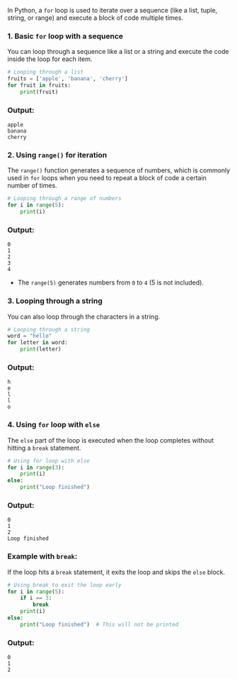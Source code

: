 In Python, a `for` loop is used to iterate over a sequence (like a list, tuple, string, or range) and execute a block of code multiple times.

### 1. **Basic `for` loop** with a sequence
You can loop through a sequence like a list or a string and execute the code inside the loop for each item.

```python
# Looping through a list
fruits = ['apple', 'banana', 'cherry']
for fruit in fruits:
    print(fruit)
```

### Output:
```
apple
banana
cherry
```

### 2. **Using `range()` for iteration**
The `range()` function generates a sequence of numbers, which is commonly used in `for` loops when you need to repeat a block of code a certain number of times.

```python
# Looping through a range of numbers
for i in range(5):
    print(i)
```

### Output:
```
0
1
2
3
4
```

- The `range(5)` generates numbers from `0` to `4` (5 is not included).

### 3. **Looping through a string**
You can also loop through the characters in a string.

```python
# Looping through a string
word = "hello"
for letter in word:
    print(letter)
```

### Output:
```
h
e
l
l
o
```

### 4. **Using `for` loop with `else`**
The `else` part of the loop is executed when the loop completes without hitting a `break` statement.

```python
# Using for loop with else
for i in range(3):
    print(i)
else:
    print("Loop finished")
```

### Output:
```
0
1
2
Loop finished
```

### Example with `break`:
If the loop hits a `break` statement, it exits the loop and skips the `else` block.

```python
# Using break to exit the loop early
for i in range(5):
    if i == 3:
        break
    print(i)
else:
    print("Loop finished")  # This will not be printed
```

### Output:
```
0
1
2
```
